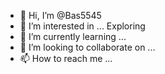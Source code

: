 - 👋 Hi, I’m @Bas5545
- 👀 I’m interested in ... Exploring
- 🌱 I’m currently learning ...
- 💞️ I’m looking to collaborate on ...
- 📫 How to reach me ...

<!---
Bas5545/Bas5545 is a ✨ special ✨ repository because its `README.md` (this file) appears on your GitHub profile.
You can click the Preview link to take a look at your changes.
--->
